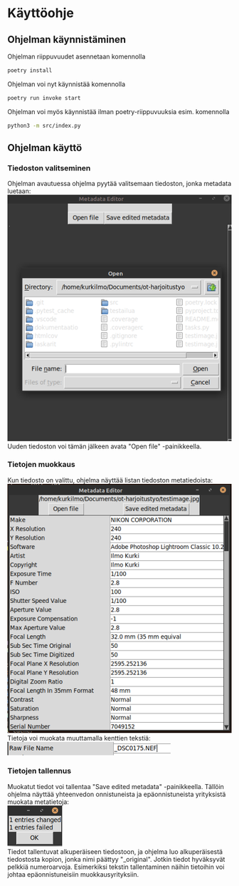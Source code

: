 # Käyttöohje

## Ohjelman käynnistäminen

Ohjelman riippuvuudet asennetaan komennolla
```bash
poetry install
```

Ohjelman voi nyt käynnistää komennolla
```bash
poetry run invoke start
```
Ohjelman voi myös käynnistää ilman poetry-riippuvuuksia esim. komennolla
```bash
python3 -m src/index.py
```

## Ohjelman käyttö

### Tiedoston valitseminen

Ohjelman avautuessa ohjelma pyytää valitsemaan tiedoston, jonka metadata luetaan:  
![](/dokumentaatio/images/open.png)  
Uuden tiedoston voi tämän jälkeen avata "Open file" -painikkeella.

### Tietojen muokkaus

Kun tiedosto on valittu, ohjelma näyttää listan tiedoston metatiedoista:  
![](/dokumentaatio/images/main.png)  
Tietoja voi muokata muuttamalla kenttien tekstiä:  
![](/dokumentaatio/images/edit.png)  

### Tietojen tallennus

Muokatut tiedot voi tallentaa "Save edited metadata" -painikkeella.
Tällöin ohjelma näyttää yhteenvedon onnistuneista ja epäonnistuneista yrityksistä muokata metatietoja:  
![](/dokumentaatio/images/successdialog.png)  
Tiedot tallentuvat alkuperäiseen tiedostoon, ja ohjelma luo alkuperäisestä tiedostosta kopion, jonka nimi päättyy "\_original".
Jotkin tiedot hyväksyvät pelkkiä numeroarvoja. Esimerkiksi tekstin tallentaminen näihin tietoihin voi johtaa epäonnistuneisiin muokkausyrityksiin.

